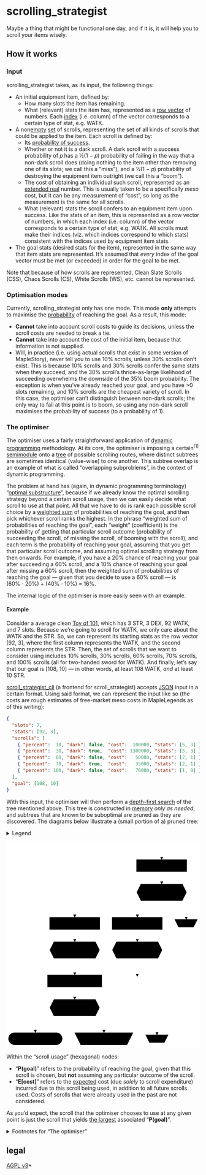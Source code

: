 # scrolling\_strategist

Maybe a thing that might be functional one day, and if it is, it will help you
to scroll your items wisely.

## How it works

### Input

scrolling\_strategist takes, as its input, the following things:

- An initial equipment item, defined by:
    - How many slots the item has remaining.
    - What (relevant) stats the item has, represented as a [row
      vector](https://en.wikipedia.org/wiki/Row_and_column_vectors) of numbers.
      Each [index](https://en.wikipedia.org/wiki/Index_notation) (i\.e. column)
      of the vector corresponds to a certain type of stat, e\.g. WATK.
- A non[empty](https://en.wikipedia.org/wiki/Empty_set) [set][set] of scrolls,
  representing the set of all kinds of scrolls that could be applied to the
  item. Each scroll is defined by:
    - Its [probability of
      success](https://en.wikipedia.org/wiki/Bernoulli_process).
    - Whether or not it is a dark scroll. A dark scroll with a success
      probability of 𝑝 has a ½(1 − 𝑝) probability of failing in the way that
      a non-dark scroll does (doing nothing to the item other than removing one
      of its slots; we call this a “miss”), and a ½(1 − 𝑝) probability of
      destroying the equipment item outright (we call this a “boom”).
    - The cost of obtaining an individual such scroll, represented as an
      [extended real](https://en.wikipedia.org/wiki/Extended_real_number_line)
      number. This is usually taken to be a specifically _meso_ cost, but it
      can be any measurement of “cost”, so long as the measurement is the same
      for all scrolls.
    - What (relevant) stats the scroll confers to an equipment item upon
      success. Like the stats of an item, this is represented as a row vector
      of numbers, in which each index (i\.e. column) of the vector corresponds
      to a certain type of stat, e\.g. WATK. All scrolls must make their
      indices (viz. which indices correspond to which stats) consistent with
      the indices used by equipment item stats.
- The goal stats (desired stats for the item), represented in the same way that
  item stats are represented. It’s assumed that _every_ index of the goal
  vector must be met (or exceeded) in order for the goal to be met.

Note that because of how scrolls are represented, Clean Slate Scrolls (CSS),
Chaos Scrolls (CS), White Scrolls (WS), etc. cannot be represented.

### Optimisation modes

Currently, scrolling\_strategist only has one mode. This mode **only** attempts
to maximise the
[probability](https://en.wikipedia.org/wiki/Marginal_distribution) of reaching
the goal. As a result, this mode:

- **Cannot** take into account scroll costs to guide its decisions, unless the
  scroll costs are needed to break a tie.
- **Cannot** take into account the cost of the initial item, because that
  information is not supplied.
- Will, in practice (i\.e. using actual scrolls that exist in some version of
  MapleStory), never tell you to use 10% scrolls, unless 30% scrolls don’t
  exist. This is because 10% scrolls and 30% scrolls confer the same stats when
  they succeed, and the 30% scroll’s thrice-as-large likelihood of succeeding
  overwhelms the downside of the 35% boom probability. The exception is when
  you’ve already reached your goal, and you have \>0 slots remaining, and 10%
  scrolls are the cheapest variety of scroll. In this case, the optimiser can’t
  distinguish between non-dark scrolls; the only way to fail at this point is
  to boom, so using any non-dark scroll maximises the probability of success
  (to a probability of 1).

### The optimiser

The optimiser uses a fairly straightforward application of [dynamic
programming](https://en.wikipedia.org/wiki/Dynamic_programming) methodology. At
its core, the optimiser is imposing a certain<sup>\[1\]</sup>
[semimodule](https://en.wikipedia.org/wiki/Semimodule) onto a [tree][tree] of
possible scrolling routes, where distinct subtrees are sometimes identical
(value-wise) to one another. This subtree overlap is an example of what is
called “overlapping subproblems”, in the context of dynamic programming.

The problem at hand has (again, in dynamic programming terminology) “[optimal
substructure](https://en.wikipedia.org/wiki/Optimal_substructure)”, because if
we already know the optimal scrolling strategy beyond a certain scroll usage,
then we can easily decide what scroll to use at that point. All that we have to
do is rank each possible scroll choice by a [weighted
sum](https://en.wikipedia.org/wiki/Linear_combination) of probabilities of
reaching the goal, and then pick whichever scroll ranks the highest. In the
phrase “weighted sum of probabilities of reaching the goal”, each “weight”
(coefficient) is the probability of getting that particular scroll outcome
(probability of succeeding the scroll, of missing the scroll, of booming with
the scroll), and each term is the probability of reaching your goal, assuming
that you get that particular scroll outcome, and assuming optimal scrolling
strategy from then onwards. For example, if you have a 20% chance of reaching
your goal after succeeding a 60% scroll, and a 10% chance of reaching your goal
after missing a 60% scroll, then the weighted sum of probabilities of reaching
the goal — given that you decide to use a 60% scroll — is
(60% ⋅ 20%) + (40% ⋅ 10%) = 16%.

The internal logic of the optimiser is more easily seen with an example.

#### Example

Consider a average clean [Toy of
101](https://maplelegends.com/lib/equip?id=1402038), which has 3 STR, 3 DEX, 92
WATK, and 7 slots. Because we’re going to scroll for WATK, we only care about
the WATK and the STR. So, we can represent its starting stats as the row vector
\[92, 3\], where the first column represents the WATK, and the second column
represents the STR. Then, the set of scrolls that we want to consider using
includes 10% scrolls, 30% scrolls, 60% scrolls, 70% scrolls, and 100% scrolls
(all for two-handed sword for WATK). And finally, let’s say that our goal is
\[108, 10\] — in other words, at least 108 WATK, _and_ at least 10 STR.

[scroll\_strategist\_cli](https://codeberg.org/deer/scroll_strategist_cli) (a
frontend for scroll\_strategist) accepts
[JSON](https://en.wikipedia.org/wiki/JSON) input in a certain format. Using
said format, we can represent the input like so (the costs are rough estimates
of free-market meso costs in MapleLegends as of this writing):

```json
{
  "slots": 7,
  "stats": [92, 3],
  "scrolls": [
    { "percent":  10, "dark": false, "cost":  100000, "stats": [5, 3] },
    { "percent":  30, "dark": true,  "cost": 1300000, "stats": [5, 3] },
    { "percent":  60, "dark": false, "cost":   50000, "stats": [2, 1] },
    { "percent":  70, "dark": true,  "cost":   35000, "stats": [2, 1] },
    { "percent": 100, "dark": false, "cost":   70000, "stats": [1, 0] }
  ],
  "goal": [108, 10]
}
```

With this input, the optimiser will then perform a [depth-first search][dfs] of
the tree mentioned above. This tree is constructed in
[memory](https://en.wikipedia.org/wiki/Computer_memory) _only as needed_, and
subtrees that are known to be suboptimal are pruned as they are discovered. The
diagrams below illustrate a (small portion of a) pruned tree:

<details>
<summary>Legend</summary>

![Legend for the diagram below](legend.svg "Legend for the diagram below")

</details>

![Example illustration of a small portion of a pruned tree](example_tree.svg "Example illustration of a small portion of a pruned tree")

Within the “scroll usage” (hexagonal) nodes:

- “**P(goal)**” refers to the probability of reaching the goal, given that this
  scroll is chosen, but **not** assuming any particular outcome of the scroll.
- “**E\[cost\]**” refers to the
  [expected](https://en.wikipedia.org/wiki/Expected_value) cost (due _solely_
  to scroll expenditure) incurred due to this scroll being used, in addition to
  all future scrolls used. Costs of scrolls that were already used in the past
  are not considered.

As you’d expect, the scroll that the optimiser chooses to use at any given
point is just the scroll that yields [the
largest](https://en.wikipedia.org/wiki/Maxima_and_minima) associated
“**P(goal)**”.

<details>
<summary>Footnotes for “The optimiser”</summary>

\[1\]: We’ll call the [semiring](https://en.wikipedia.org/wiki/Semiring)
underlying this semimodule “𝑅”. 𝑅 has, as its underlying set, the [unit
interval (ℐ)](https://en.wikipedia.org/wiki/Unit_interval), because its members
are probabilities (of getting a certain outcome after using a given scroll, or
of reaching the goal). Its additive
[operation](https://en.wikipedia.org/wiki/Binary_operation) is the
“[𝗆𝖺𝗑](https://en.wikipedia.org/wiki/Maxima_and_minima)” operation, which
takes in two [real numbers](https://en.wikipedia.org/wiki/Real_number), and
yields the larger (the **max**imum) of the two numbers. Its multiplicative
operation is just ordinary multiplication of real numbers (∗). So then, our
semiring 𝑅 is:

<div style="text-align:center;font-size:larger;">

𝑅 ≝ (ℐ, 𝗆𝖺𝗑, ∗).

</div>

To show that this is in fact a semiring, we can prove that it satisfies the
semiring axioms ([for
any](https://en.wikipedia.org/wiki/Universal_quantification) 𝑎, 𝑏, 𝑐 ∈ ℐ):

- (ℐ, 𝗆𝖺𝗑) is an
  [abelian](https://en.wikipedia.org/wiki/Commutative_property)
  [monoid](https://en.wikipedia.org/wiki/Monoid) with an
  [identity](https://en.wikipedia.org/wiki/Identity_element) called 0:
    - 𝗆𝖺𝗑 is [closed][closure] over ℐ. The larger of two elements of ℐ has
      to be… an element of ℐ.
    - 𝗆𝖺𝗑 is
      [associative](https://en.wikipedia.org/wiki/Associative_property):
      𝗆𝖺𝗑{𝗆𝖺𝗑{𝑎, 𝑏}, 𝑐} = 𝗆𝖺𝗑{𝑎, 𝗆𝖺𝗑{𝑏, 𝑐}} = 𝗆𝖺𝗑{𝑎, 𝑏, 𝑐}.
    - 𝗆𝖺𝗑{𝑎, 0} = 𝑎 for any 𝑎 ∈ ℐ, because 0 is the unique minimum
      element of ℐ — anything is at least as large as 0. So 0 is the identity
      of 𝗆𝖺𝗑.
    - 𝗆𝖺𝗑 is commutative: 𝗆𝖺𝗑{𝑎, 𝑏} = 𝗆𝖺𝗑{𝑏, 𝑎}.
- (ℐ, ∗) is a monoid with an identity called 1:
    - ∗ is [closed][closure] over ℐ. Multiplying two numbers in the unit
      interval can never yield a number greater than 1, as multiplying by a
      number in the unit interval can’t make a number larger — at best, you can
      just not change its value (by multiplying by 1). Similarly, multiplying
      two numbers in the unit interval can never yield a number less than 0, as
      none of the elements of the unit interval are
      [negative](https://en.wikipedia.org/wiki/Negative_number).
    - ∗ is [associative](https://en.wikipedia.org/wiki/Associative_property);
      it inherits this property from ordinary multiplication of real numbers.
    - 1 is the identity element: 1 ∗ 𝑎 = 𝑎 = 𝑎 ∗ 1.
    - ∗ is commutative; it inherits this property from ordinary multiplication
      of real numbers.
- ∗ [left-distributes and
  right-distributes](https://en.wikipedia.org/wiki/Distributive_property) over
  𝗆𝖺𝗑:
    - 𝑎 ∗ 𝗆𝖺𝗑{𝑏, 𝑐} = 𝗆𝖺𝗑{𝑎 ∗ 𝑏, 𝑎 ∗ 𝑐}. Multiplying by a larger
      nonnegative real number always gets you a larger result.
    - 𝗆𝖺𝗑{𝑎, 𝑏} ∗ 𝑐 = 𝗆𝖺𝗑{𝑎 ∗ 𝑐, 𝑏 ∗ 𝑐}. This follows from the
      above, combined with the commutativity of ∗.
- Multiplication by 0
  [annihilates](https://en.wikipedia.org/wiki/Absorbing_element) 𝑅:
  0 ∗ 𝑎 = 0 = 𝑎 ∗ 0.

And 𝑅 really is just a semiring, and not a [ring][ring], because inverse
elements for 𝗆𝖺𝗑 are not possible.

To build a semimodule on top of our semiring 𝑅, we introduce an abelian monoid
𝑀:

<div style="text-align:center;font-size:larger;">

𝑀 ≝ (ℐ<sup>3</sup>, 𝗆𝖺𝗑<sup>3</sup>).

</div>

ℐ<sup>3</sup> is just
ℐ [×](https://en.wikipedia.org/wiki/Cartesian_product) ℐ × ℐ, i\.e. a
[triple](https://en.wikipedia.org/wiki/Tuple) (𝑎, 𝑏, 𝑐) for some
𝑎, 𝑏, 𝑐 ∈ ℐ. Alternatively, we can write each element as a row vector:
\[𝑎, 𝑏, 𝑐\]. And 𝗆𝖺𝗑<sup>3</sup> is just 𝗆𝖺𝗑 applied component-wise:

<div style="text-align:center;font-size:larger;">

𝗆𝖺𝗑<sup>3</sup>{\[𝑎, 𝑏, 𝑐\], \[𝑑, 𝑒, 𝑓\]} ≝
\[𝗆𝖺𝗑{𝑎, 𝑑}, 𝗆𝖺𝗑{𝑏, 𝑒}, 𝗆𝖺𝗑{𝑐, 𝑓}\].

</div>

Then, we introduce the “[scalar
multiplication](https://en.wikipedia.org/wiki/Scalar_multiplication)” operation
(⋅):

<div style="text-align:center;font-size:larger;">

𝑎 ⋅ \[𝑏, 𝑐, 𝑑\] ≝ \[𝑎 ∗ 𝑏, 𝑎 ∗ 𝑐, 𝑎 ∗ 𝑑\].

</div>

This means that (⋅) is defined more or less identically to scalar
multiplication over ℝ<sup>3</sup>.

Then, our semimodule 𝑆<sub>𝑅</sub> is just:

<div style="text-align:center;font-size:larger;">

𝑆<sub>𝑅</sub> ≝ (𝑅, 𝑀, ⋅).

</div>

To prove that this really is a semimodule, we can show that it satisfies the
semimodule axioms (for any 𝑣, 𝑤 ∈ 𝑀):

- 𝑎 ⋅ 𝗆𝖺𝗑<sup>3</sup>{𝑣, 𝑤} = 𝗆𝖺𝗑<sup>3</sup>{𝑎 ⋅ 𝑣, 𝑎 ⋅ 𝑤}. This
  follows from the combination of 𝑅 being a semiring (particularly the
  distributive property), with both 𝗆𝖺𝗑<sup>3</sup> and (⋅) being defined
  component-wise.
- 𝗆𝖺𝗑{𝑎, 𝑏} ⋅ 𝑣 = 𝗆𝖺𝗑<sup>3</sup>{𝑎 ⋅ 𝑣, 𝑏 ⋅ 𝑣}. This also follows
  from the combination of 𝑅 being a semiring (particularly the distributive
  property), with both 𝗆𝖺𝗑<sup>3</sup> and (⋅) being defined component-wise.
- (𝑎 ∗ 𝑏) ⋅ 𝑣 = 𝑎 ⋅ (𝑏 ⋅ 𝑣). This follows from the associativity of ∗,
  and the fact that (⋅) is defined in terms of ∗.
- 1 ⋅ 𝑣 = 𝑣. This follows from 1 being the identity element of ∗.
- 0<sub>𝑅</sub> ⋅ 𝑣 = 𝑎 ⋅ 0<sub>𝑀</sub> = 0<sub>𝑀</sub> = \[0, 0, 0\].
  This follows from 0 being the annihilating element of ∗.

The whole reason why we want the 𝗆𝖺𝗑 (and thus also 𝗆𝖺𝗑<sup>3</sup>)
operation is because this is the operation that we apply to choose between one
or more competing strategies. Whichever one maximises the probability of
reaching the goal is the chosen strategy. And our ∗ (and thus also ⋅) operation
corresponds to the fact that, for any two [independent][independence]
[events][event] 𝑒<sub>1</sub> [⫫][independence] 𝑒<sub>2</sub>,

<div style="text-align:center;font-size:larger;">

[𝖯][p](𝑒<sub>1</sub> [∩][intersection] 𝑒<sub>2</sub>) =
𝖯(𝑒<sub>1</sub>) ∗ 𝖯(𝑒<sub>2</sub>).

</div>

Independence is guaranteed by the fact that every scroll application is a
totally independent event — independent of everything, unless you happen to
know the internal state of the server’s
[PRNG](https://en.wikipedia.org/wiki/Pseudorandom_number_generator)…!

Using a given scroll yields three possible outcomes (technically, not all are
necessarily “possible”; some may have probability 0, [so long as the sum of all
three is 1](https://en.wikipedia.org/wiki/Law_of_total_probability)):

- Success.
- Miss.
- Boom.

Each one of these outcomes yields some equip as a result (or no equip at all,
in the case of a boom), and we can look ahead to see what the probability is of
reaching our goal, given some yielded equip (and given the optimal scrolling
strategy). So, each one of these outcomes has two probabilities attached to it:
the probability that the outcome happens at all (e\.g. 40% for a “miss” of a
60% scroll), and the probability of reaching the goal, given that the outcome
does happen. We can aggregate the outcome probabilities into an element
𝑜 ∈ ℐ<sup>3</sup> (e\.g. 𝑜 = \[0\.3, 0\.35, 0\.35\] for a 30% scroll), and
the corresponding goal-reaching probabilities into another element
𝑔 ∈ ℐ<sup>3</sup>. Then, the overall probability of reaching the goal by using
this scroll is just the [dot
product](https://en.wikipedia.org/wiki/Dot_product) ⟨𝑜, 𝑔⟩ of these two
vectors:

<div style="text-align:center;font-size:larger;">

<!-- markdownlint-disable line-length -->

⟨𝑜, 𝑔⟩ ≝ (𝑜<sub>1</sub> ∗ 𝑔<sub>1</sub>) + (𝑜<sub>2</sub> ∗ 𝑔<sub>2</sub>) + (𝑜<sub>3</sub> ∗ 𝑔<sub>3</sub>).

<!-- markdownlint-enable line-length -->

</div>

This yields an element of 𝑅 (i\.e. an element of ℐ), which we can then do more
semiring-y things with. Do note that when defining ⟨□, △⟩, we’re using ordinary
addition of real numbers, _not_ 𝗆𝖺𝗑. This is because we don’t have a choice
in which scroll outcome we get; we can only decide which scroll to use, and
RNGsus does the rest. So, the best that we can do is calculate an
[expectation](https://en.wikipedia.org/wiki/Expected_value).

</details>

[set]: https://en.wikipedia.org/wiki/Set_(mathematics)
[tree]: https://en.wikipedia.org/wiki/Tree_(graph_theory)
[dfs]: https://en.wikipedia.org/wiki/Depth-first_search
[closure]: https://en.wikipedia.org/wiki/Closure_(mathematics)
[ring]: https://en.wikipedia.org/wiki/Ring_(mathematics)
[intersection]: https://en.wikipedia.org/wiki/Intersection_(set_theory)
[independence]: https://en.wikipedia.org/wiki/Independence_(probability_theory)
[event]: https://en.wikipedia.org/wiki/Event_(probability_theory)
[p]: https://en.wikipedia.org/wiki/Probability

## legal

[AGPL v3](https://www.gnu.org/licenses/agpl-3.0)+
